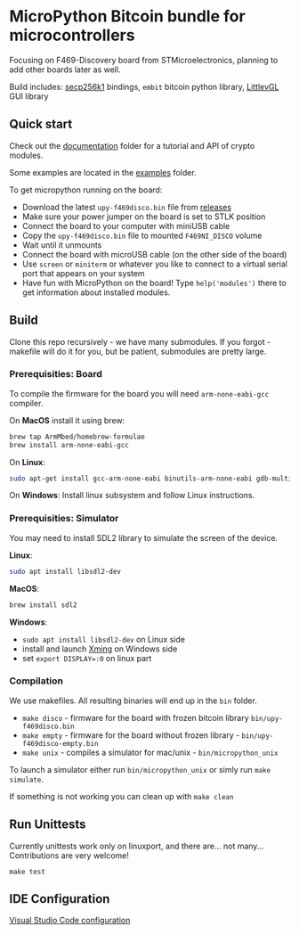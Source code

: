 # MicroPython Bitcoin bundle for microcontrollers

Focusing on F469-Discovery board from STMicroelectronics, planning to add other boards later as well.

Build includes: [secp256k1](https://github.com/bitcoin-core/secp256k1) bindings, `embit` bitcoin python library, [LittlevGL](https://lvgl.io/) GUI library

## Quick start

Check out the [documentation](./docs) folder for a tutorial and API of crypto modules.

Some examples are located in the [examples](./examples) folder.

To get micropython running on the board:
- Download the latest `upy-f469disco.bin` file from [releases](https://github.com/diybitcoinhardware/f469-disco/releases)
- Make sure your power jumper on the board is set to STLK position
- Connect the board to your computer with miniUSB cable
- Copy the `upy-f469disco.bin` file to mounted `F469NI_DISCO` volume
- Wait until it unmounts
- Connect the board with microUSB cable (on the other side of the board)
- Use `screen` or `miniterm` or whatever you like to connect to a virtual serial port that appears on your system
- Have fun with MicroPython on the board! Type `help('modules')` there to get information about installed modules.

## Build

Clone this repo recursively - we have many submodules. If you forgot - makefile will do it for you, but be patient, submodules are pretty large.

### Prerequisities: Board

To compile the firmware for the board you will need `arm-none-eabi-gcc` compiler.

On **MacOS** install it using brew: 
```sh
brew tap ArmMbed/homebrew-formulae
brew install arm-none-eabi-gcc
```

On **Linux**: 
```sh
sudo apt-get install gcc-arm-none-eabi binutils-arm-none-eabi gdb-multiarch openocd
```

On **Windows**: Install linux subsystem and follow Linux instructions.

### Prerequisities: Simulator

You may need to install SDL2 library to simulate the screen of the device.

**Linux**: 
```sh
sudo apt install libsdl2-dev
```

**MacOS**: 
```sh
brew install sdl2
```

**Windows**: 
- `sudo apt install libsdl2-dev` on Linux side 
- install and launch [Xming](https://sourceforge.net/projects/xming/) on Windows side
- set `export DISPLAY=:0` on linux part

### Compilation

We use makefiles. All resulting binaries will end up in the `bin` folder.

- `make disco` - firmware for the board with frozen bitcoin library `bin/upy-f469disco.bin`
- `make empty` - firmware for the board without frozen library - `bin/upy-f469disco-empty.bin`
- `make unix` - compiles a simulator for mac/unix - `bin/micropython_unix`

To launch a simulator either run `bin/micropython_unix` or simly run `make simulate`.

If something is not working you can clean up with `make clean`

## Run Unittests

Currently unittests work only on linuxport, and there are... not many... Contributions are very welcome!

```
make test
```

## IDE Configuration

[Visual Studio Code configuration](/debug/vscode.md)
